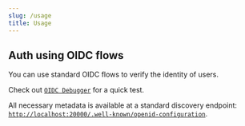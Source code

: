 ```yaml
---
slug: /usage
title: Usage
---
```


## Auth using OIDC flows

You can use standard OIDC flows to verify the identity of users.

Check out [`OIDC Debugger`](https://oidcdebugger.com) for a quick test.

All necessary metadata is available at a standard discovery endpoint:
[`http://localhost:20000/.well-known/openid-configuration`](http://localhost:20000/.well-knownopenid-configuration).
